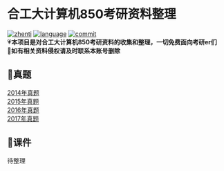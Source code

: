 # 合工大计算机850考研资料整理

[![zhenti](https://img.shields.io/badge/%E8%80%83%E7%A0%94%E7%9C%9F%E9%A2%98-850-brightgreen)](https://github.com/HFUT-cskaoyan/zhenti)
[![language](https://img.shields.io/badge/language-c%2B%2B-orange)](#language)
[![commit](https://img.shields.io/github/last-commit/HFUT-cskaoyan/zhenti)](#commit)  
:heartpulse:**本项目是对合工大计算机850考研资料的收集和整理，一切免费面向考研er们**  
:love_letter:**如有相关资料侵权请及时联系本账号删除**

## :pencil:真题
[2014年真题](./zhenti/2014.md)  
[2015年真题](./zhenti/2015.md)  
[2016年真题](./zhenti/2016.md)  
[2017年真题](./zhenti/2017.md)  

## :newspaper:课件

待整理
